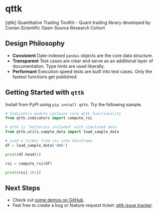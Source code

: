 # qttk
[qttk] Quantitative Trading ToolKit - Quant trading library developed by Conlan Scientific Open-Source Research Cohort

## Design Philosophy

+ **Consistent** Date-indexed `pandas` objects are the core data structure.
+ **Transparent** Test cases are clear and serve as an additional layer of documentation. Type hints are used liberally.
+ **Performant** Execution speed tests are built into test cases. Only the fastest functions get published.


## Getting Started with `qttk`

Install from PyPI using `pip install qttk`. Try the following sample.

```python
# Indicators module contains core qttk functionality
from qttk.indicators import compute_rsi

# qttk is 'batteries included' with simulated data
from qttk.utils.sample_data import load_sample_data

# Load a ticker from csv into dataframe
df = load_sample_data('AWU')

print(df.head())

rsi = compute_rsi(df)

print(rsi[-10:])
```

## Next Steps

+ Check out [some demos on GitHub](https://github.com/conlan-scientific/qttk/tree/master/qttk/examples).
+ Feel free to create a bug or feature request ticket: [qttk issue tracker](https://github.com/conlan-scientific/qttk/issues).
